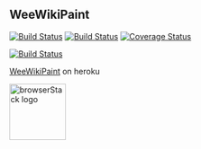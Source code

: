 ## WeeWikiPaint

[![Build Status](https://travis-ci.org/fhdhsni/weewikipaint.svg?branch=master)](https://travis-ci.org/fhdhsni/weewikipaint)
[![Build Status](https://saucelabs.com/buildstatus/fhdhsni)](https://saucelabs.com/beta/builds/9c3cc3a87a394830a6dbba9cce4ad564)
[![Coverage Status](https://coveralls.io/repos/github/fhdhsni/weewikipaint/badge.svg?branch=master)](https://coveralls.io/github/fhdhsni/weewikipaint?branch=master)

[![Build Status](https://saucelabs.com/browser-matrix/fhdhsni.svg)](https://saucelabs.com/beta/builds/891eaa1d68524be7ba9f25aa573df580)

[WeeWikiPaint](https://tdd-wwp.herokuapp.com) on heroku


<img alt="browserStack logo" src="https://fhdhsni.github.io/calc/429ed218f860c209c4a2fe7653020480.svg" width="100">
